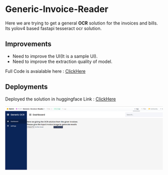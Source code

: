 # Generic-Invoice-Reader
Here we are trying to get a general **OCR** solution for the invoices and bills.
Its yolov4 based fastapi tesseract ocr solution.

## Improvements
- Need to improve the UI(It is a sample UI).
- Need to improve the extraction quality of model.

Full Code is avaialable here : [ClickHere](https://gitlab.com/abijithe61/yol-ov-4-tf-lite-for-generic-invoice-reader.git)

## Deployments
Deployed the solution in huggingface Link : [ClickHere](https://huggingface.co/spaces/Abijith/Generic-Invoice-Reader)

![image](detections/demo1.PNG)



